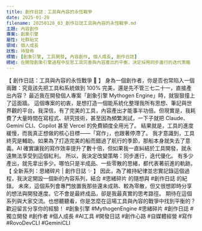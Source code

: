 ```yaml
---
title: 創作日誌：工具與內容的永恆戰爭
date: 2025-01-28
filename: 20250128_03_創作日誌工具與內容的永恆戰爭.md
主題: 內容創作
專案: 創象引擎
屬性: 社群貼文
領域: 個人成長
狀態: 待發佈
標籤: [創象引擎, 工具開發, 內容創作, 個人成長, 創作日誌]
總結: 在開發創象引擎過程中反思工具完善與內容產出的平衡，決定採用同步進行的迭代策略
---
```


【 創作日誌：工具與內容的永恆戰爭 💬 】
身為一個創作者，你是否也常陷入一個兩難：究竟該先把工具和系統做到 100% 完美，還是先不管三七二十一，直接產出內容？
最近我在開發個人專案「創象引擎 Mythogen Engine」時，就狠狠撞上了這面牆。
這個專案的初衷，是想打造一個能系統化整理我所有思想、筆記與世界觀的平台。我深信，有了完美的工具，內容產出才能事半功倍。但現實是，我耗費了大量時間在寫程式、研究技術，甚至因為頻繁測試，一下子就把 Claude、Gemini CLI、Copilot 甚至 Vercel 的免費額度全用光了。
結果就是，工具的進度緩慢，而我真正想做的核心目標——「寫作」，也跟著停滯了。
我才意識到，工具終究是輔助。如果為了打造完美的船而錯過了航行的季節，那船本身就失去了意義。AI 確實讓我的寫作效率提升了數十倍，但如果我一直糾結於工具開發，就永遠無法享受到這個紅利。
所以，我決定改變策略：同步進行，迭代優化。
有多少產出，就先拿出多少。哪怕只是半成品、一些零散的思緒，都代表著前進的軌跡。
【 全新系列：思緒碎片 | 創作日誌 ✨ 】
因此，為了維持紀律並忠實記錄這個過程，我決定開設一個新的內容系列，結合 #思緒碎片 的隨想與 #創作日誌 的紀錄。
未來，這個系列會專門放置我那些還未成熟、較為零散，但又很想即時分享的想法與開發進度。它不會是最終成品，卻是我最真實的思考路徑。
期待在這個系列與大家交流。也想聽聽看，你是怎麼在這場工具與內容的戰爭中找到平衡的？歡迎留言分享你的經驗！
#創象引擎 #MythogenEngine
#思緒碎片 #創作日誌
#獨立開發 #創作者 #個人成長 #AI工具 #開發日誌 #創作心路 #自媒體經營 #寫作 #RovoDevCLI #GeminiCLI

